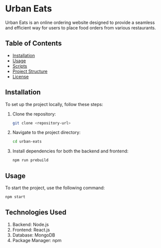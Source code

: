 # Urban Eats

Urban Eats is an online ordering website designed to provide a seamless and efficient way for users to place food orders from various restaurants.

## Table of Contents

- [Installation](#installation)
- [Usage](#usage)
- [Scripts](#scripts)
- [Project Structure](#project-structure)
- [License](#license)

## Installation

To set up the project locally, follow these steps:

1. Clone the repository:
    ```sh
    git clone <repository-url>
    ```
2. Navigate to the project directory:
    ```sh
    cd urban-eats
    ```
3. Install dependencies for both the backend and frontend:
    ```sh
    npm run prebuild
    ```

## Usage

To start the project, use the following command:

```sh
npm start
```

## Technologies Used

1. Backend: Node.js
2. Frontend: React.js
3. Database: MongoDB
4. Package Manager: npm